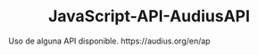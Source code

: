 <h1 align="center"> JavaScript-API-AudiusAPI </h1>
Uso de alguna API disponible.
https://audius.org/en/ap
